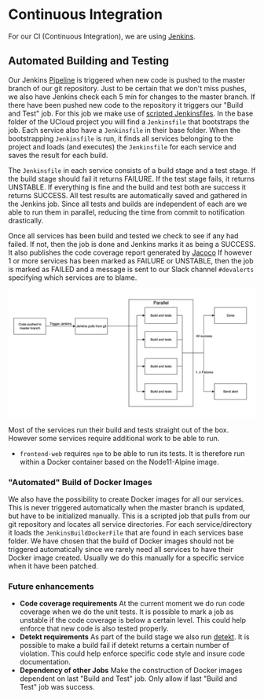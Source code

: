 # Continuous Integration

For our CI (Continuous Integration), we are using
[Jenkins](https://jenkins.io/).

## Automated Building and Testing

Our Jenkins [Pipeline](https://jenkins.io/doc/book/pipeline/) is triggered
when new code is pushed to the master branch of our git repository. Just to
be certain that we don't miss pushes, we also have Jenkins check each 5 min
for changes to the master branch. If there have been pushed new code to the
repository it triggers our "Build and Test" job. For this job we make use of
[scripted Jenkinsfiles](https://jenkins.io/doc/book/pipeline/jenkinsfile/).
In the base folder of the UCloud project you will find a `Jenkinsfile` that
bootstraps the job. Each service also have a `Jenkinsfile` in their base
folder. When the bootstrapping `Jenkinsfile` is run, it finds all services
belonging to the project and loads (and executes) the `Jenkinsfile` for each
service and saves the result for each build.

The `Jenkinsfile` in each service consists of a build stage and a test stage.
If the build stage should fail it returns FAILURE. If the test stage fails,
it returns UNSTABLE. If everything is fine and the build and test both are
success it returns SUCCESS. All test results are automatically saved and
gathered in the Jenkins job. Since all tests and builds are independent of
each are we able to run them in parallel, reducing the time from commit to
notification drastically.

Once all services has been build and tested we check to see if any had
failed. If not, then the job is done and Jenkins marks it as being a SUCCESS.
It also publishes the code coverage report generated by
[Jacoco](https://www.eclemma.org/jacoco/) If however 1 or more services has
been marked as FAILURE or UNSTABLE, then the job is marked as FAILED and a
message is sent to our Slack channel `#devalerts` specifying which services
are to blame.

![Jenkins Flow Chart](JenkinsFlowChart.png)

Most of the services run their build and tests straight out of the box.
However some services require additional work to be able to run.

- `frontend-web` requires `npm` to be able to run its tests. It is therefore
run within a Docker container based on the Node11-Alpine image.

### "Automated" Build of Docker Images

We also have the possibility to create Docker images for all our services.
This is never triggered automatically when the master branch is updated, but
have to be initialized manually. This is a scripted job that pulls from our
git repository and locates all service directories. For each
service/directory it loads the `JenkinsBuildDockerFile` that are found in
each services base folder. We have chosen that the build of Docker images
should not be triggered automatically since we rarely need all services to
have their Docker image created. Usually we do this manually for a specific
service when it have been patched.

### Future enhancements

- **Code coverage requirements** At the current moment we do run code
coverage when we do the unit tests. It is possible to mark a job as unstable
if the code coverage is below a certain level. This could help enforce that
new code is also tested properly.
- **Detekt requirements** As part of the build stage we also run
[detekt](https://arturbosch.github.io/detekt/). It is possible to make a
build fail if detekt returns a certain number of violation. This could help
enforce specific code style and insure code documentation.
- **Dependency of other Jobs** Make the construction of Docker images
dependent on last "Build and Test" job. Only allow if last "Build and Test"
job was success.

